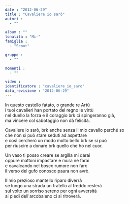 ```yaml
---
date : "2012-06-29"
title : "Cavaliere io sarò"
autori : 
  - ""

album : ""
tonalita : "Mi-"
famiglia : 
  - "Scout"

gruppo : 
  - ""

momenti : 
  - ""

video : 
identificatore : "cavaliere_io_saro"
data_revisione : "2012-06-29"
---
```

  
  
In questo castello fatato, o grande re Artù  
i tuoi cavalieri han portato del regno le virtù   
nel duello la forza e il coraggio brk ci spingeranno già,   
ma vincere col sabotaggio non dà felicità.  
  
  
Cavaliere io sarò, brk anche senza il mio cavallo perché so  
che non si può stare seduti ad aspettare  
e così cercherò un modo molto bello brk se si può  
per riuscire a donare brk quello che ho nel cuor.  
  
  
  
Un vaso ti posso creare se argilla mi darai   
oppure mattoni impastare e mura ne farai   
e cavalcando nel bosco rumore non farò   
il verso del gufo conosco paura non avrò.  
  
  
  
Il mio prezioso mantello riparo diverrà   
se lungo una strada un fratello al freddo resterà   
sul volto un sorriso sereno per ogni avversità   
ai piedi dell'arcobaleno ci si ritroverà.  
  
